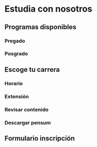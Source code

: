 # Estudia con nosotros

## Programas disponibles

### Pregado

### Posgrado

## Escoge tu carrera

### Horario

### Extensión

### Revisar contenido

### Descargar pensum

## Formulario inscripción
